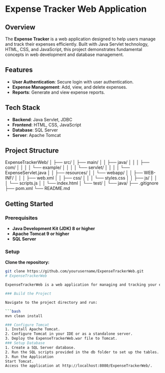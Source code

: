 # Expense Tracker Web Application



## Overview

The **Expense Tracker** is a web application designed to help users manage and track their expenses efficiently. Built with Java Servlet technology, HTML, CSS, and JavaScript, this project demonstrates fundamental concepts in web development and database management.

## Features

- **User Authentication**: Secure login with user authentication.
- **Expense Management**: Add, view, and delete expenses.
- **Reports**: Generate and view expense reports.

## Tech Stack

- **Backend**: Java Servlet, JDBC
- **Frontend**: HTML, CSS, JavaScript
- **Database**: SQL Server
- **Server**: Apache Tomcat

## Project Structure

ExpenseTrackerWeb/
│
├── src/
│ ├── main/
│ │ ├── java/
│ │ │ ├── com/
│ │ │ │ └── example/
│ │ │ │ └── servlet/
│ │ │ │ └── ExpenseServlet.java
│ │ ├── resources/
│ │ └── webapp/
│ │ ├── WEB-INF/
│ │ │ ├── web.xml
│ │ ├── css/
│ │ │ └── styles.css
│ │ ├── js/
│ │ │ └── scripts.js
│ │ └── index.html
│ └── test/
│ └── java/
├── .gitignore
├── pom.xml
└── README.md


## Getting Started

### Prerequisites

- **Java Development Kit (JDK) 8 or higher**
- **Apache Tomcat 9 or higher**
- **SQL Server**

### Setup

**Clone the repository:**

   ```bash
   git clone https://github.com/yourusername/ExpenseTrackerWeb.git
# ExpenseTrackerWeb

ExpenseTrackerWeb is a web application for managing and tracking your expenses efficiently.

### Build the Project

Navigate to the project directory and run:

```bash
mvn clean install

### Configure Tomcat
1. Install Apache Tomcat.
2. Configure Tomcat in your IDE or as a standalone server.
3. Deploy the ExpenseTrackerWeb.war file to Tomcat.
### Setup Database
1. Create a SQL Server database.
2. Run the SQL scripts provided in the db folder to set up the tables.
3. Run the Application
Start Tomcat.
Access the application at http://localhost:8080/ExpenseTrackerWeb/.
